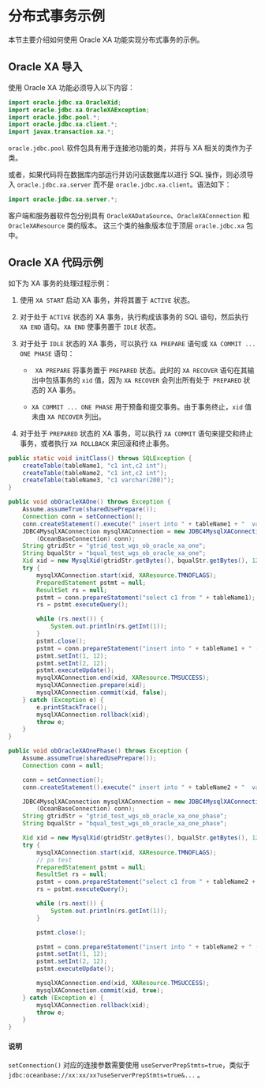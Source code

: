 # 分布式事务示例 

本节主要介绍如何使用 Oracle XA 功能实现分布式事务的示例。

## Oracle XA 导入 

使用 Oracle XA 功能必须导入以下内容：

```java
import oracle.jdbc.xa.OracleXid;
import oracle.jdbc.xa.OracleXAException;
import oracle.jdbc.pool.*;
import oracle.jdbc.xa.client.*;
import javax.transaction.xa.*;
```

`oracle.jdbc.pool` 软件包具有用于连接池功能的类，并将与 XA 相关的类作为子类。

或者，如果代码将在数据库内部运行并访问该数据库以进行 SQL 操作，则必须导入 `oracle.jdbc.xa.server` 而不是 `oracle.jdbc.xa.client`。语法如下：

```java
import oracle.jdbc.xa.server.*;
```


客户端和服务器软件包分别具有 `OracleXADataSource`、`OracleXAConnection` 和 `OracleXAResource` 类的版本。 这三个类的抽象版本位于顶层 `oracle.jdbc.xa` 包中。

## Oracle XA 代码示例 

如下为 XA 事务的处理过程示例：

1. 使用 `XA START` 启动 XA 事务，并将其置于 `ACTIVE` 状态。   

2. 对于处于 `ACTIVE` 状态的 XA 事务，执行构成该事务的 SQL 语句，然后执行 `XA END` 语句。`XA END` 使事务置于 `IDLE` 状态。  

3. 对于处于 `IDLE` 状态的 XA 事务，可以执行 `XA PREPARE` 语句或 `XA COMMIT ... ONE PHASE` 语句：

   * ` XA PREPARE` 将事务置于 `PREPARED` 状态。此时的 `XA RECOVER` 语句在其输出中包括事务的 `xid` 值，因为 `XA RECOVER` 会列出所有处于` PREPARED` 状态的 XA 事务。    
   
   * `XA COMMIT ... ONE PHASE` 用于预备和提交事务。由于事务终止，`xid` 值未由 `XA RECOVER` 列出。

4. 对于处于 `PREPARED` 状态的 XA 事务，可以执行 `XA COMMIT` 语句来提交和终止事务，或者执行 `XA ROLLBACK` 来回滚和终止事务。



```java
public static void initClass() throws SQLException {
    createTable(tableName1, "c1 int,c2 int");
    createTable(tableName2, "c1 int,c2 int");
    createTable(tableName3, "c1 varchar(200)");
}

public void obOracleXAOne() throws Exception {
    Assume.assumeTrue(sharedUsePrepare());
    Connection conn = setConnection(); 
    conn.createStatement().execute(" insert into " + tableName1 + "  values(1,2)");
    JDBC4MysqlXAConnection mysqlXAConnection = new JDBC4MysqlXAConnection(
        (OceanBaseConnection) conn);
    String gtridStr = "gtrid_test_wgs_ob_oracle_xa_one";
    String bqualStr = "bqual_test_wgs_ob_oracle_xa_one";
    Xid xid = new MysqlXid(gtridStr.getBytes(), bqualStr.getBytes(), 123);
    try {
        mysqlXAConnection.start(xid, XAResource.TMNOFLAGS);
        PreparedStatement pstmt = null;
        ResultSet rs = null;
        pstmt = conn.prepareStatement("select c1 from " + tableName1);
        rs = pstmt.executeQuery();

        while (rs.next()) {
            System.out.println(rs.getInt(1));
        }
        pstmt.close();
        pstmt = conn.prepareStatement("insert into " + tableName1 + " (c1, c2) values(?, ?)");
        pstmt.setInt(1, 12);
        pstmt.setInt(2, 12);
        pstmt.executeUpdate();
        mysqlXAConnection.end(xid, XAResource.TMSUCCESS);
        mysqlXAConnection.prepare(xid);
        mysqlXAConnection.commit(xid, false);
    } catch (Exception e) {
        e.printStackTrace();
        mysqlXAConnection.rollback(xid);
        throw e;
    }
}

public void obOracleXAOnePhase() throws Exception {
    Assume.assumeTrue(sharedUsePrepare());
    Connection conn = null;

    conn = setConnection();
    conn.createStatement().execute(" insert into " + tableName2 + "  values(1,2)");

    JDBC4MysqlXAConnection mysqlXAConnection = new JDBC4MysqlXAConnection(
        (OceanBaseConnection) conn);
    String gtridStr = "gtrid_test_wgs_ob_oracle_xa_one_phase";
    String bqualStr = "bqual_test_wgs_ob_oracle_xa_one_phase";

    Xid xid = new MysqlXid(gtridStr.getBytes(), bqualStr.getBytes(), 123);
    try {
        mysqlXAConnection.start(xid, XAResource.TMNOFLAGS);
        // ps test
        PreparedStatement pstmt = null;
        ResultSet rs = null;
        pstmt = conn.prepareStatement("select c1 from " + tableName2 + "");
        rs = pstmt.executeQuery();

        while (rs.next()) {
            System.out.println(rs.getInt(1));
        }

        pstmt.close();

        pstmt = conn.prepareStatement("insert into " + tableName2 + " (c1, c2) values(?, ?)");
        pstmt.setInt(1, 12);
        pstmt.setInt(2, 12);
        pstmt.executeUpdate();

        mysqlXAConnection.end(xid, XAResource.TMSUCCESS);
        mysqlXAConnection.commit(xid, true);
    } catch (Exception e) {
        mysqlXAConnection.rollback(xid);
        throw e;
    }
}
```

   <main id="notice" type='explain'>
    <h4>说明</h4>
    <p><code>setConnection()</code> 对应的连接参数需要使用 <code>useServerPrepStmts=true</code>，类似于 <code>jdbc:oceanbase://xx:xx/xx?useServerPrepStmts=true&...</code> 。</p>
   </main>

